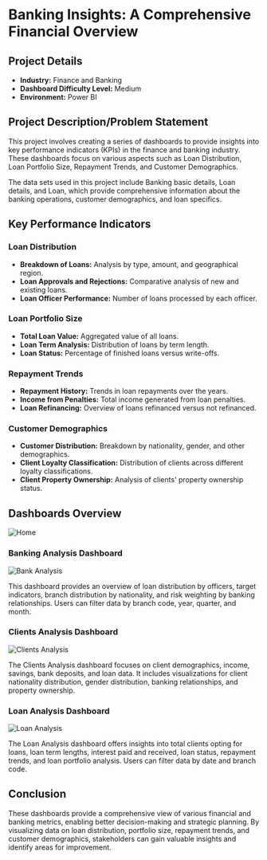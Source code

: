 # Banking Insights: A Comprehensive Financial Overview

## Project Details

- **Industry:** Finance and Banking
- **Dashboard Difficulty Level:** Medium
- **Environment:** Power BI

## Project Description/Problem Statement

This project involves creating a series of dashboards to provide insights into key performance indicators (KPIs) in the finance and banking industry. These dashboards focus on various aspects such as Loan Distribution, Loan Portfolio Size, Repayment Trends, and Customer Demographics.

The data sets used in this project include Banking basic details, Loan details, and Loan, which provide comprehensive information about the banking operations, customer demographics, and loan specifics.

## Key Performance Indicators

### Loan Distribution
- **Breakdown of Loans:** Analysis by type, amount, and geographical region.
- **Loan Approvals and Rejections:** Comparative analysis of new and existing loans.
- **Loan Officer Performance:** Number of loans processed by each officer.

### Loan Portfolio Size
- **Total Loan Value:** Aggregated value of all loans.
- **Loan Term Analysis:** Distribution of loans by term length.
- **Loan Status:** Percentage of finished loans versus write-offs.

### Repayment Trends
- **Repayment History:** Trends in loan repayments over the years.
- **Income from Penalties:** Total income generated from loan penalties.
- **Loan Refinancing:** Overview of loans refinanced versus not refinanced.

### Customer Demographics
- **Customer Distribution:** Breakdown by nationality, gender, and other demographics.
- **Client Loyalty Classification:** Distribution of clients across different loyalty classifications.
- **Client Property Ownership:** Analysis of clients' property ownership status.

## Dashboards Overview
![Home](https://github.com/user-attachments/assets/fe6c1e20-9114-42bc-8796-2a2a08934b02)
### Banking Analysis Dashboard

![Bank Analysis](https://github.com/user-attachments/assets/e86e0376-2f40-4d35-93d6-3599fec28a6f)

This dashboard provides an overview of loan distribution by officers, target indicators, branch distribution by nationality, and risk weighting by banking relationships. Users can filter data by branch code, year, quarter, and month.

### Clients Analysis Dashboard

![Clients Analysis ](https://github.com/user-attachments/assets/9c1ff68d-1efd-474d-bf50-62192b8e8187)

The Clients Analysis dashboard focuses on client demographics, income, savings, bank deposits, and loan data. It includes visualizations for client nationality distribution, gender distribution, banking relationships, and property ownership.

### Loan Analysis Dashboard

![Loan Analysis](https://github.com/user-attachments/assets/c21f4cc0-548e-4a8a-b6a0-7c235de1a0c9)

The Loan Analysis dashboard offers insights into total clients opting for loans, loan term lengths, interest paid and received, loan status, repayment trends, and loan portfolio analysis. Users can filter data by date and branch code.

## Conclusion

These dashboards provide a comprehensive view of various financial and banking metrics, enabling better decision-making and strategic planning. By visualizing data on loan distribution, portfolio size, repayment trends, and customer demographics, stakeholders can gain valuable insights and identify areas for improvement.

